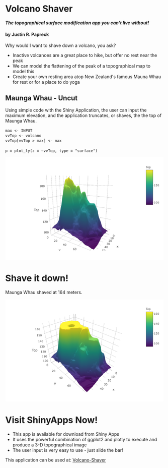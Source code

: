 # Volcano Shaver
***The topographical surface modification app you can't live without!***
#### by Justin R. Papreck


Why would I want to shave down a volcano, you ask?


- Inactive volcanoes are a great place to hike, but offer no rest near the peak
- We can model the flattening of the peak of a topographical map to model this
- Create your own resting area atop New Zealand's famous Mauna Whau for rest or for a place to do yoga

Maunga Whau - Uncut
---
Using simple code with the Shiny Application, the user can input the maximum elevation, and the application truncates, or shaves, the the top of Maunga Whau.

```{r, echo=TRUE, eval=FALSE}
max <- INPUT
vvTop <- volcano
vvTop[vvTop > max] <- max

p = plot_ly(z = ~vvTop, type = "surface")
```



![Plot 1](www/plot1.png)


Shave it down!
========================================================
Maunga Whau shaved at 164 meters.

![Plot 2](www/plot2.png)

Visit ShinyApps Now!
========================================================
- This app is available for download from Shiny Apps 
- It uses the powerful combination of ggplot2 and plotly to execute and produce a 3-D topographical image
- The user input is very easy to use - just slide the bar!

This application can be used at: <a href="https://jrumpelstiltskin.shinyapps.io/volcano-shave/">Volcano-Shaver</a>
